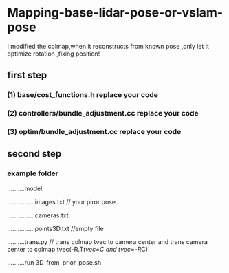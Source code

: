 # Mapping-base-lidar-pose-or-vslam-pose
I modified the colmap,when  it reconstructs from known pose ,only let it optimize rotation ,fixing position! 
## first step
### (1) base/cost_functions.h replace your code
### (2) controllers/bundle_adjustment.cc replace your code
### (3) optim/bundle_adjustment.cc replace your code 
## second step
### example folder

..........model

................images.txt   // your piror pose  

................cameras.txt   

................points3D.txt      //empty file  

..........trans.py  // trans colmap tvec to camera center  and trans camera center to colmap tvec(-R.T*tvec=C   and tvec=-R*C)  

..........run  3D_from_prior_pose.sh 

